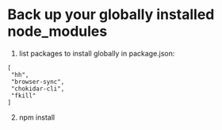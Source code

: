 # Back up your globally installed node_modules
1. list packages to install globally in package.json:
```
[
 "hh",
 "browser-sync",
 "chokidar-cli",
 "fkill"
]
```
2. npm install
